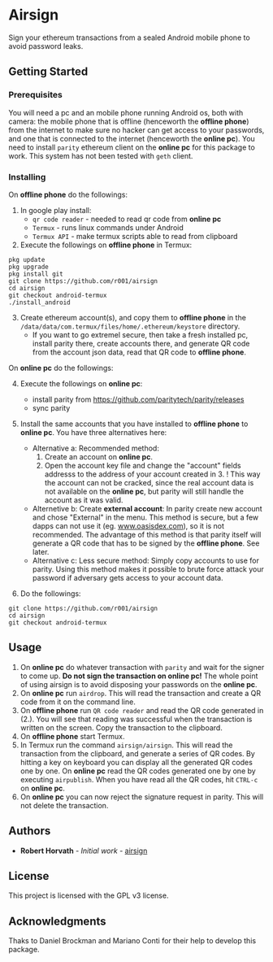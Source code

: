 # Airsign

Sign your ethereum transactions from a sealed Android mobile phone to avoid password leaks.

## Getting Started


### Prerequisites

You will need a pc and an mobile phone running Android os, both with camera: the mobile phone that is offline (henceworth the **offline phone**) from the internet to make sure no hacker can get access to your passwords, and one that is connected to the internet (henceworth the **online pc**). 
You need to install `parity` ethereum client on the **online pc** for this package to work. This system has not been tested with `geth` client. 



### Installing

On **offline phone** do the followings:
1. In google play install:
	- `qr code reader` - needed to read qr code from **online pc**
	- `Termux` - runs linux commands under Android
	- `Termux API` - make termux scripts able to read from clipboard
2. Execute the followings on **offline phone** in Termux:
```
pkg update
pkg upgrade
pkg install git
git clone https://github.com/r001/airsign 
cd airsign 
git checkout android-termux 
./install_android
```
3. Create ethereum account(s), and copy them to **offline phone** in the `/data/data/com.termux/files/home/.ethereum/keystore` directory.  
	- If you want to go extremel secure, then take a fresh installed pc, install parity there, create accounts there, and generate QR code from the account json data, read that QR code to **offline phone**. 
	
On **online pc** do the followings:

4. Execute the followings on **online pc**:
	- install parity from https://github.com/paritytech/parity/releases
	- sync parity

5. Install the same accounts that you have installed to **offline phone** to **online pc**. You have three alternatives here:
	- Alternative a: Recommended method: 
		1. Create an account on **online pc**.
		2. Open the account key file and change the "account" fields addresss to the address of your account created in 3. ! This way the account can not be cracked, since the real account data is not available on the **online pc**, but parity will still handle the account as it was valid.
	- Alternetive b: Create **external account**: In parity create new account and chose "External" in the menu. This method is secure, but a few dapps can not use it (eg. www.oasisdex.com), so it is not recommended. The advantage of this method is that parity itself will generate a QR code that has to be signed by the **offline phone**. See later. 
	- Alternative c: Less secure method: Simply copy accounts to use for parity. Using this method makes it possible to brute force attack your password if adversary gets access to your account data. 

6. Do the followings:
```
git clone https://github.com/r001/airsign 
cd airsign 
git checkout android-termux 
```

## Usage

1. On **online pc** do whatever transaction with `parity` and wait for the signer to come up. **Do not sign the transaction on online pc!** The whole point of using airsign is to avoid disposing your passwords on the **online pc**.
2. On **online pc** run `airdrop`. This will read the transaction and create a QR code from it on the command line.
3. On **offline phone** run `QR code reader` and read the QR code generated in (2.). You will see that reading was successful when the transaction is written on the screen. Copy the transaction to the clipboard. 
4. On **offline phone** start Termux.
5. In Termux run the command `airsign/airsign`. This will read the transaction from the clipboard, and generate a series of QR codes. By hitting a key on keyboard you can display all the generated QR codes one by one. On **online pc** read the QR codes generated one by one by executing `airpublish`. When you have read all the QR codes, hit `CTRL-c` on **online pc**.
6. On **online pc** you can now reject the signature request in parity. This will not delete the transaction.

## Authors

* **Robert Horvath** - *Initial work* - [airsign](https://github.com/r001/airsign)

## License

This project is licensed with the GPL v3 license. 

## Acknowledgments

Thaks to Daniel Brockman and Mariano Conti for their help to develop this package.
